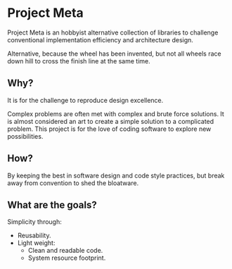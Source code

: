 # Project Meta
Project Meta is an hobbyist alternative collection of libraries to challenge conventional implementation efficiency and architecture design.

Alternative, because the wheel has been invented, but not all wheels race down hill to cross the finish line at the same time.

## Why?
It is for the challenge to reproduce design excellence. 

Complex problems are often met with complex and brute force solutions. It is almost considered an art to create a simple solution to a complicated problem. This project is for the love of coding software to explore new possibilities.

## How?
By keeping the best in software design and code style practices, but break away from convention to shed the bloatware.

## What are the goals?
Simplicity through:

* Reusability.
* Light weight:
    * Clean and readable code.
    * System resource footprint.